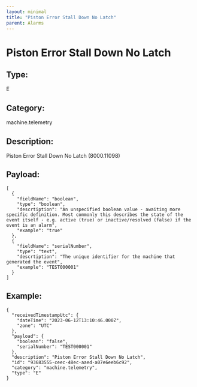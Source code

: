 ```yaml
---
layout: minimal
title: "Piston Error Stall Down No Latch"
parent: Alarms
---
```


# Piston Error Stall Down No Latch

## Type:

E

## Category:

machine.telemetry

## Description: 

Piston Error Stall Down No Latch (8000.11098)

## Payload:

```
[
  {
    "fieldName": "boolean",
    "type": "boolean",
    "descrtiption": "An unspecified boolean value - awaiting more specific definition. Most commonly this describes the state of the event itself - e.g. active (true) or inactive/resolved (false) if the event is an alarm",
    "example": "true"
  },
  {
    "fieldName": "serialNumber",
    "type": "text",
    "descrtiption": "The unique identifier for the machine that generated the event",
    "example": "TEST000001"
  }
]
```

## Example:

```
{
  "receivedTimestampUtc": {
    "dateTime": "2023-06-12T13:10:46.000Z",
    "zone": "UTC"
  },
  "payload": {
    "boolean": "false",
    "serialNumber": "TEST000001"
  },
  "description": "Piston Error Stall Down No Latch",
  "id": "93683555-ceec-48ec-aaed-a07e6eeb6c92",
  "category": "machine.telemetry",
  "type": "E"
}
```
